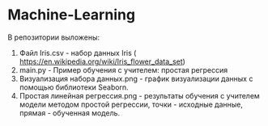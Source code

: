 # Machine-Learning
В репозитории выложены:
1. Файл Iris.csv - набор данных Iris (​https://en.wikipedia.org/wiki/Iris_flower_data_set)
2. main.py - Пример обучения с учителем: простая регрессия
3. Визуализация набора данных.png - график визуализации данных с помощью библиотеки Seaborn.
4. Простая линейная регрессия.png - результаты обучения с учителем модели методом простой регрессии, точки - исходные данные, прямая - обученная модель.
